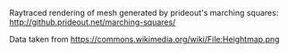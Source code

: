 Raytraced rendering of mesh generated by prideout's marching squares: http://github.prideout.net/marching-squares/ 

Data taken from https://commons.wikimedia.org/wiki/File:Heightmap.png
